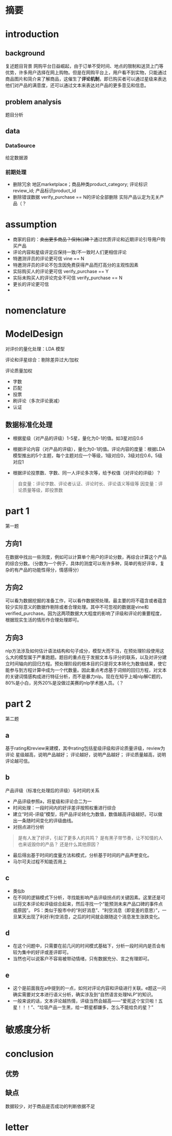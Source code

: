 # 摘要

# introduction
## background
复述题目背景
网购平台日益崛起，由于订单不受时间、地点的限制和送货上门等优势，许多用户选择在网上购物。但是在网购平台上，用户看不到实物，只能通过商品图片和简介来了解商品，这催生了**评论机制**，即已购买者可以通过星级来表达他们对产品的满意度，还可以通过文本来表达对产品的更多意见和信息。
## problem analysis
题目分析

## data
### DataSource
给定数据源

### 前期处理
- 删除冗余
    地区marketplace；商品种类product_category; 评论标识review_id; 产品标识product_id
- 删除错误数据
	verify_purchase == N的评论全部删除
	实际产品认定为无关产品（？

# assumption
- 商家的目的：~~卖出更多商品？保持口碑？~~通过优质评论和近期评论引导用户购买产品
- 评论内容和星级评定应保持一致/不一致时人们更相信评论
- 特邀测评员的评论更可信 vine == N
- 特邀测评员的评论不包含因免费获得产品而打高分的主观性因素
- 实际购买人的评论更可信 verify_purchase == Y
- 实际未购买人的评论完全不可信 verify_purchase == N
- 更长的评论更可信
- 

# nomenclature

# ModelDesign
对评价的量化处理：LDA 模型

评论和评星综合：剔除差异过大/加权

评论质量加权
  - 字数
  - 匹配
  - 投票
  - 刷评论（多次评论衰减）
  - 认证

## 数据标准化处理
- 根据星级（对产品的评级）1-5星，量化为0-1的值。如3星对应0.6
- 根据评论内容（对产品的评级），量化为0-1的值。评论内容的度量：根据LDA模型推出的5个主题，每个主题对应一个等级，1级对应0，3级对应0.6，5级对应1

- 根据评论投票数、字数、同一人评论多次等，给予权值（对评论的评级）？
> 自变量：评论字数、评论者认证、评论时长、评论语义等级等
> 因变量：评论质量等级，即投票数

# part 1
第一题
## 方向1
在数据中找出一些测度，例如可以计算单个用户的评论分数，再综合计算这个产品的综合分数。（分数为一个例子，具体的测度可以有许多种，简单的有好评率，复杂的有产品的功能性得分，情感得分） 
## 方向2
可以看为数据挖掘的准备工作，可以看作数据预处理。最主要的将不蕴含或者蕴含较少实际意义的数据作剔除或者合理处理。其中不可忽视的数据是vine和verified_purchase。因为这两项数据大大程度的影响了评级和评论的重要程度，根据现实生活的情形作合理处理即可。
## 方向3
nlp方法涉及如何估计语法结构和句子成分，模型大而不当，在预处理阶段使用这么大的模型属于严重跑题。题目的重点在于发掘文本与评分的联系，以及对评分建立时间轴向的回归方程。预处理阶段的根本目的只是将文本转化为数值结果，使它能参与到方程计算中成为一个代数量。因此重点考虑基于词频的回归方程，对文本的关键词情感构成进行特征分析，而不是暴力nlp。现在在知乎上喊nlp解C题的，80%是小白，另外20%是没做过美赛的nlp学术圈人员。（？


# part 2
第二题
## a
基于rating和review来建模，其中rating包括星级评级和评论质量评级，review为评论
星级越高，说明产品越好；
评论越好，说明产品越好；
评论质量越高，说明评论越可信。
## b
产品评级（标准化处理后的评级）与时间的关系
- 产品评级参照a，将星级和评论合二为一
- 时间处理：一段时间内的好评差评按照权重进行综合
- 建立“时间-评级”模型，将产品评论转化为数值，数值越高评级越好。可以做出一条随时间变化的评级曲线。
- 对拐点进行分析
> 是有人发了好评，引起了更多人的共鸣？
> 是有黑子带节奏，让不知情的人也来诋毁你的产品？
> 还是什么其他原因？
- 最后得出基于时间的度量方法和模式，分析基于时间的产品声誉变化。
- 马尔可夫过程不知能否用上
## c
- 类似b
- 在不同的逻辑模式下分析，寻找能影响产品评级拐点的关键因素。这里还是可以将文本评论和评级综合起来，然后寻找一个“能预测未来产品口碑的事件点或原因”。
PS：类似于股市中的“利好消息”、“利空消息（即变差的意思）”，一旦某天出现了利好/利空消息，之后的时间就会跟随这个消息发生涨跌变化。
## d
- 在这个问题中，只需要在前几问的时间模式基础下，分析一段时间内是否会有较为集中的好评或差评即可。
- 当然也可以说客户不容易被带动情绪，只有数据充分、言之有理即可。
## e
- 这个是前面我在a中提到的一点，如何对评论内容和评级进行关联。e题这一问确实需要对文本进行语义分析，确实涉及到“自然语言处理NLP”的知识。
- 一般来说的话，文本评论越热情，评级当然会越高——“爱死这个宝贝啦！五星！！！”、“垃圾产品一生黑，给一颗星都嫌多，怎么不能给负的星？”

# 敏感度分析

# conclusion
## 优势

## 缺点
数据较少，对于商品是否成功的判断依据不足

# letter